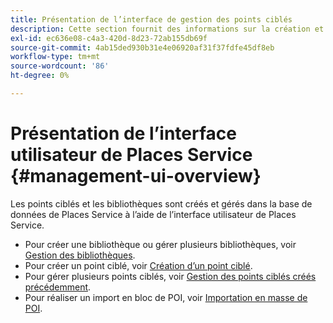 ```yaml
---
title: Présentation de l’interface de gestion des points ciblés
description: Cette section fournit des informations sur la création et la gestion des bibliothèques et des points ciblés via l’interface utilisateur du service Places.
exl-id: ec636e08-c4a3-420d-8d23-72ab155db69f
source-git-commit: 4ab15ded930b31e4e06920af31f37fdfe45df8eb
workflow-type: tm+mt
source-wordcount: '86'
ht-degree: 0%

---
```


# Présentation de l’interface utilisateur de Places Service {#management-ui-overview}

Les points ciblés et les bibliothèques sont créés et gérés dans la base de données de Places Service à l’aide de l’interface utilisateur de Places Service.

* Pour créer une bibliothèque ou gérer plusieurs bibliothèques, voir [Gestion des bibliothèques](/help/poi-mgmt-ui/manage-libraries-in-the-places-ui.md).
* Pour créer un point ciblé, voir [Création d’un point ciblé](/help/poi-mgmt-ui/create-a-poi-ui.md).
* Pour gérer plusieurs points ciblés, voir [Gestion des points ciblés créés précédemment](/help/poi-mgmt-ui/managing-pois-in-the-places-ui.md).
* Pour réaliser un import en bloc de POI, voir [Importation en masse de POI](/help/poi-mgmt-ui/bulk-upload-pois.md).
